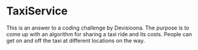 # TaxiService

This is an answer to a coding challenge by Devisioona.
The purpose is to come up with an algorithm for sharing a taxi ride and its costs.
People can get on and off the taxi at different locations on the way.

